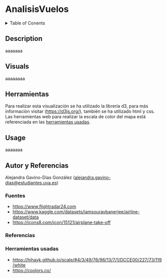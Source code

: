 # AnalisisVuelos
<details><summary>Table of Conents</summary>

1. [Descripción](https://gitlab.inf.uva.es/desi_23-24/analisisvuelos/-/edit/main/README.md?ref_type=heads#description)
2. [Visuals](https://gitlab.inf.uva.es/desi_23-24/analisisvuelos/-/edit/main/README.md?ref_type=heads#visuals)
3. [Usage](https://gitlab.inf.uva.es/desi_23-24/analisisvuelos/-/edit/main/README.md?ref_type=heads#usage)
4. [Autor y Referencias](https://gitlab.inf.uva.es/desi_23-24/analisisvuelos/-/edit/main/README.md?ref_type=heads#autor-y-referencias)
</details>

## Description
aaaaaaa


## Visuals
aaaaaaaa

## Herramientas
Para realizar esta visualización se ha utilizado la librería d3, para más información visitar (https://d3js.org/), también se ha utilizado html y css.
Las herramientas web para realizar la escala de color del mapa está referenciada en las [herramientas usadas](https://gitlab.inf.uva.es/desi_23-24/analisisvuelos/-/edit/main/README.md?ref_type=heads#herramientas-usadas).


## Usage
aaaaaaa



## Autor y Referencias
Alejandra Gavino-Dias González (alejandra.gavino-dias@estudiantes.uva.es)

### Fuentes
- https://www.flightradar24.com
- https://www.kaggle.com/datasets/iamsouravbanerjee/airline-dataset/data
- https://icons8.com/icon/15121/airplane-take-off

### Referencias


### Herramientas usadas
- https://hihayk.github.io/scale/#4/3/49/76/96/13/7/1/DCCE00/227/73/119/white
- https://coolors.co/

